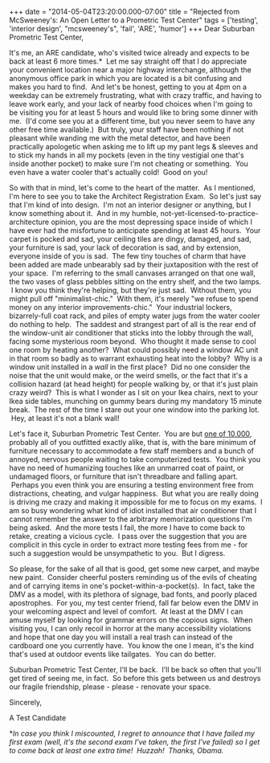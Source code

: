 +++
date = "2014-05-04T23:20:00.000-07:00"
title = "Rejected from McSweeney's: An Open Letter to a Prometric Test Center"
tags = ['testing', 'interior design', "mcsweeney's", 'fail', 'ARE', 'humor']
+++
Dear Suburban Prometric Test Center,

It's me, an ARE candidate, who's visited twice already and expects to be back at least 6 more times.*  Let me say straight off that I do appreciate your convenient location near a major highway interchange, although the anonymous office park in which you are located is a bit confusing and makes you hard to find.  And let's be honest, getting to you at 4pm on a weekday can be extremely frustrating, what with crazy traffic, and having to leave work early, and your lack of nearby food choices when I'm going to be visiting you for at least 5 hours and would like to bring some dinner with me.  (I'd come see you at a different time, but you never seem to have any other free time available.)  But truly, your staff have been nothing if not pleasant while wanding me with the metal detector, and have been practically apologetic when asking me to lift up my pant legs & sleeves and to stick my hands in all my pockets (even in the tiny vestigial one that's inside another pocket) to make sure I'm not cheating or something.  You even have a water cooler that's actually cold!  Good on you!

So with that in mind, let's come to the heart of the matter.  As I mentioned, I'm here to see you to take the Architect Registration Exam.  So let's just say that I'm kind of into design.  I'm not an interior designer or anything, but I know something about it.  And in my humble, not-yet-licensed-to-practice-architecture opinion, you are the most depressing space inside of which I have ever had the misfortune to anticipate spending at least 45 hours.  Your carpet is pocked and sad, your ceiling tiles are dingy, damaged, and sad, your furniture is sad, your lack of decoration is sad, and by extension, everyone inside of you is sad.  The few tiny touches of charm that have been added are made unbearably sad by their juxtaposition with the rest of your space.  I'm referring to the small canvases arranged on that one wall, the two vases of glass pebbles sitting on the entry shelf, and the two lamps.  I know you think they're helping, but they're just sad.  Without them, you might pull off "minimalist-chic."  With them, it's merely "we refuse to spend money on any interior improvements-chic."  Your industrial lockers, bizarrely-full coat rack, and piles of empty water jugs from the water cooler do nothing to help.  The saddest and strangest part of all is the rear end of the window-unit air conditioner that sticks into the lobby through the wall, facing some mysterious room beyond.  Who thought it made sense to cool one room by heating another?  What could possibly need a window AC unit in that room so badly as to warrant exhausting heat into the lobby?  Why is a window unit installed in a *wall* in the first place?  Did no one consider the noise that the unit would make, or the weird smells, or the fact that it's a collision hazard (at head height) for people walking by, or that it's just plain crazy weird?  This is what I wonder as I sit on your Ikea chairs, next to your Ikea side tables, munching on gummy bears during my mandatory 15 minute break.  The rest of the time I stare out your one window into the parking lot.  Hey, at least it's not a blank wall!

Let's face it, Suburban Prometric Test Center.  You are but [one of 10,000](http://en.wikipedia.org/wiki/Prometric), probably all of you outfitted exactly alike, that is, with the bare minimum of furniture necessary to accommodate a few staff members and a bunch of annoyed, nervous people waiting to take computerized tests.  You think you have no need of humanizing touches like an unmarred coat of paint, or undamaged floors, or furniture that isn't threadbare and falling apart.  Perhaps you even think you are ensuring a testing environment free from distractions, cheating, and vulgar happiness.  But what you are really doing is driving me crazy and making it impossible for me to focus on my exams.  I am so busy wondering what kind of idiot installed that air conditioner that I cannot remember the answer to the arbitrary memorization questions I'm being asked.  And the more tests I fail, the more I have to come back to retake, creating a vicious cycle.  I pass over the suggestion that you are complicit in this cycle in order to extract more testing fees from me - for such a suggestion would be unsympathetic to you.  But I digress.

So please, for the sake of all that is good, get some new carpet, and maybe new paint.  Consider cheerful posters reminding us of the evils of cheating and of carrying items in one's pocket-within-a-pocket(s).  In fact, take the DMV as a model, with its plethora of signage, bad fonts, and poorly placed apostrophes.  For you, my test center friend, fall far below even the DMV in your welcoming aspect and level of comfort.  At least at the DMV I can amuse myself by looking for grammar errors on the copious signs.  When visiting you, I can only recoil in horror at the many accessibility violations and hope that one day you will install a real trash can instead of the cardboard one you currently have.  You know the one I mean, it's the kind that's used at outdoor events like tailgates.  You can do better.

Suburban Prometric Test Center, I'll be back.  I'll be back so often that you'll get tired of seeing me, in fact.  So before this gets between us and destroys our fragile friendship, please - please - renovate your space.

Sincerely,

A Test Candidate

**In case you think I miscounted, I regret to announce that I have failed my first exam (well, it's the second exam I've taken, the first I've failed) so I get to come back at least one extra time!  Huzzah!  Thanks, Obama.*

